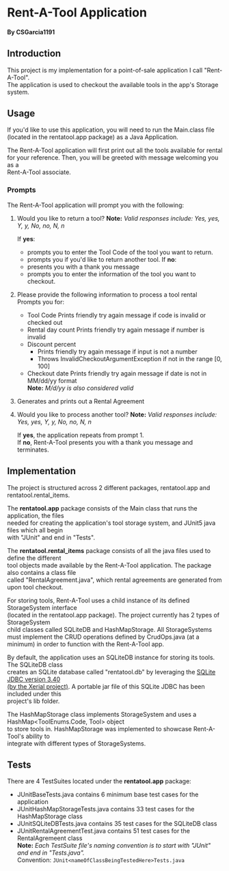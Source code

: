 
# Rent-A-Tool Application
#### By CSGarcia1191

## Introduction

This project is my implementation for a point-of-sale application I call "Rent-A-Tool".  
The application is used to checkout the available tools in the app's Storage system.  

## Usage

If you'd like to use this application, you will need to run the Main.class file
(located in the rentatool.app package) as a Java Application.  


The Rent-A-Tool application will first print out all the tools available for rental  
for your reference. Then, you will be greeted with message welcoming you as a  
Rent-A-Tool associate.

### Prompts

The Rent-A-Tool application will prompt you with the following:  

1. Would you like to return a tool?
    **Note:** *Valid responses include: Yes, yes, Y, y, No, no, N, n*
    
   If **yes**:
   * prompts you to enter the Tool Code of the tool you want to return.
   * prompts you if you'd like to return another tool.
   If **no**:
   * presents you with a thank you message
   * prompts you to enter the information of the tool you want to checkout.
    
2. Please provide the following information to process a tool rental  
    Prompts you for:  
    * Tool Code
        Prints friendly try again message if code is invalid or checked out 
    * Rental day count
        Prints friendly try again message if number is invalid  
    * Discount percent
        * Prints friendly try again message if input is not a number
        * Throws InvalidCheckoutArgumentException if not in the range [0, 100]
   * Checkout date
        Prints friendly try again message if date is not in MM/dd/yy format  
        **Note:** *M/d/yy is also considered valid*  
            
3. Generates and prints out a Rental Agreement  

4. Would you like to process another tool?
    **Note:** *Valid responses include: Yes, yes, Y, y, No, no, N, n*
    
   If **yes**, the application repeats from prompt 1.     
   If **no**, Rent-A-Tool presents you with a thank you message and terminates.  

## Implementation

The project is structured across 2 different packages, rentatool.app and rentatool.rental_items.  

The **rentatool.app** package consists of the Main class that runs the application, the files  
needed for creating the application's tool storage system, and JUnit5 java files which all begin  
with "JUnit" and end in "Tests".  

The **rentatool.rental_items** package consists of all the java files used to define the different  
tool objects made available by the Rent-A-Tool application. The package also contains a class file  
called "RentalAgreement.java", which rental agreements are generated from upon tool checkout.  

For storing tools, Rent-A-Tool uses a child instance of its defined StorageSystem interface  
(located in the rentatool.app package). The project currently has 2 types of StorageSystem  
child classes called SQLiteDB and HashMapStorage.  All StorageSystems must implement the CRUD
operations defined by CrudOps.java (at a minimum) in order to function with the Rent-A-Tool app.  

By default, the application uses an SQLiteDB instance for storing its tools. The SQLiteDB class  
creates an SQLite database called "rentatool.db" by leveraging the [SQLite JDBC version 3.40  
(by the Xerial project)](https://github.com/xerial/sqlite-jdbc). A portable jar file of this SQLite JDBC has been included under this  
project's lib folder.  

The HashMapStorage class implements StorageSystem and uses a HashMap<ToolEnums.Code, Tool> object  
to store tools in. HashMapStorage was implemented to showcase Rent-A-Tool's ability to  
integrate with different types of StorageSystems.  

## Tests

There are 4 TestSuites located under the **rentatool.app** package:  

* JUnitBaseTests.java contains 6 minimum base test cases for the application
* JUnitHashMapStorageTests.java contains 33 test cases for the HashMapStorage class
* JUnitSQLiteDBTests.java contains 35 test cases for the SQLiteDB class
* JUnitRentalAgreementTest.java contains 51 test cases for the RentalAgremeent class  
    **Note:** *Each TestSuite file's naming convention is to start with "JUnit" and end in "Tests.java".*  
    Convention: `JUnit<nameOfClassBeingTestedHere>Tests.java`  
